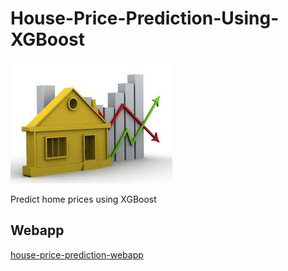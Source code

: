 # House-Price-Prediction-Using-XGBoost
![Logo](https://github.com/siniekoo19/House-Price-Prediction-Using-XGBoost/blob/main/house.jpeg)

 Predict home prices using XGBoost

 ## Webapp
 [house-price-prediction-webapp](https://house-price-prediction-using-xgboost-webapp.streamlit.app/)
